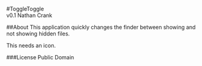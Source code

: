 #ToggleToggle  
v0.1
Nathan Crank

##About
This application quickly changes the finder between showing and not showing hidden files.

This needs an icon.

###License
Public Domain